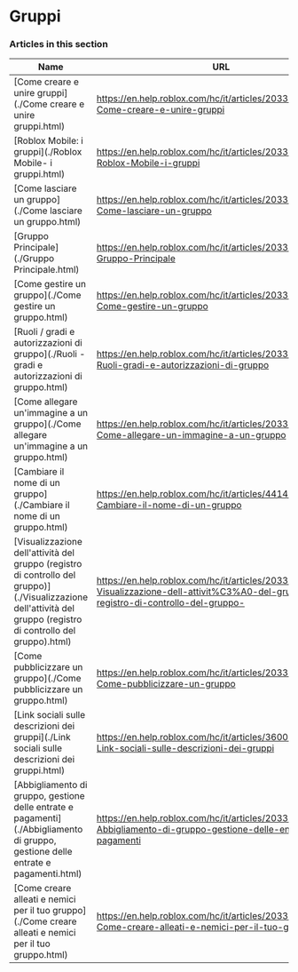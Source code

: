 # Gruppi  
### Articles in this section
Name|URL
-|-
[Come creare e unire gruppi](./Come creare e unire gruppi.html) |https://en.help.roblox.com/hc/it/articles/203313730-Come-creare-e-unire-gruppi
[Roblox Mobile: i gruppi](./Roblox Mobile- i gruppi.html) |https://en.help.roblox.com/hc/it/articles/203313490-Roblox-Mobile-i-gruppi
[Come lasciare un gruppo](./Come lasciare un gruppo.html) |https://en.help.roblox.com/hc/it/articles/203313790-Come-lasciare-un-gruppo
[Gruppo Principale](./Gruppo Principale.html) |https://en.help.roblox.com/hc/it/articles/203313740-Gruppo-Principale
[Come gestire un gruppo](./Come gestire un gruppo.html) |https://en.help.roblox.com/hc/it/articles/203313810-Come-gestire-un-gruppo
[Ruoli / gradi e autorizzazioni di gruppo](./Ruoli - gradi e autorizzazioni di gruppo.html) |https://en.help.roblox.com/hc/it/articles/203313770-Ruoli-gradi-e-autorizzazioni-di-gruppo
[Come allegare un'immagine a un gruppo](./Come allegare un'immagine a un gruppo.html) |https://en.help.roblox.com/hc/it/articles/203313800-Come-allegare-un-immagine-a-un-gruppo
[Cambiare il nome di un gruppo](./Cambiare il nome di un gruppo.html) |https://en.help.roblox.com/hc/it/articles/4414930974228-Cambiare-il-nome-di-un-gruppo
[Visualizzazione dell'attività del gruppo (registro di controllo del gruppo)](./Visualizzazione dell'attività del gruppo (registro di controllo del gruppo).html) |https://en.help.roblox.com/hc/it/articles/203313780-Visualizzazione-dell-attivit%C3%A0-del-gruppo-registro-di-controllo-del-gruppo-
[Come pubblicizzare un gruppo](./Come pubblicizzare un gruppo.html) |https://en.help.roblox.com/hc/it/articles/203313820-Come-pubblicizzare-un-gruppo
[Link sociali sulle descrizioni dei gruppi](./Link sociali sulle descrizioni dei gruppi.html) |https://en.help.roblox.com/hc/it/articles/360000910946-Link-sociali-sulle-descrizioni-dei-gruppi
[Abbigliamento di gruppo, gestione delle entrate e pagamenti](./Abbigliamento di gruppo, gestione delle entrate e pagamenti.html) |https://en.help.roblox.com/hc/it/articles/203313830-Abbigliamento-di-gruppo-gestione-delle-entrate-e-pagamenti
[Come creare alleati e nemici per il tuo gruppo](./Come creare alleati e nemici per il tuo gruppo.html) |https://en.help.roblox.com/hc/it/articles/203313750-Come-creare-alleati-e-nemici-per-il-tuo-gruppo